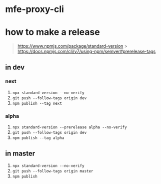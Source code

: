 # mfe-proxy-cli

# how to make a release

> https://www.npmjs.com/package/standard-version > https://docs.npmjs.com/cli/v7/using-npm/semver#prerelease-tags

## in dev

### next

1. `npx standard-version --no-verify`
2. `git push --follow-tags origin dev`
3. `npm publish --tag next`

### alpha

1. `npx standard-version --prerelease alpha --no-verify`
2. `git push --follow-tags origin dev`
3. `npm publish --tag alpha`

## in master

1. `npx standard-version --no-verify`
2. `git push --follow-tags origin master`
3. `npm publish`
